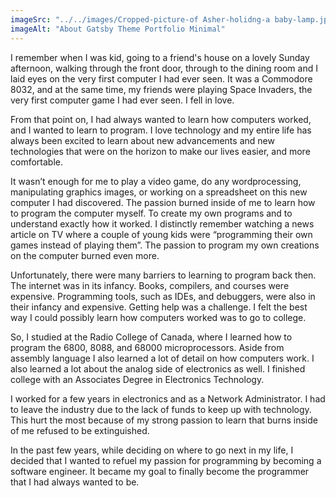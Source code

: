 ```yaml
---
imageSrc: "../../images/Cropped-picture-of Asher-holidng-a baby-lamp.jpg"
imageAlt: "About Gatsby Theme Portfolio Minimal"
---
```


I remember when I was kid, going to a friend's house on a lovely Sunday afternoon, walking through the front door, through to the dining room and I laid eyes on the very first computer I had ever seen.  It was a Commodore 8032, and at the same time, my friends were playing Space Invaders, the very first computer game I had ever seen. I fell in love.

From that point on, I had always wanted to learn how computers worked, and I wanted to learn to program.  I love technology and my entire life has always been excited to learn about new advancements and new technologies that were on the horizon to make our lives easier, and more comfortable.

It wasn’t enough for me to play a video game, do any wordprocessing, manipulating graphics images, or working on a spreadsheet on this new computer I had discovered.  The passion burned inside of me to learn how to program the computer myself.  To create my own programs and to understand exactly how it worked.  I distinctly remember watching a news article on TV where a couple of young kids were “programming their own games instead of playing them”.  The passion to program my own creations on the computer burned even more.  

Unfortunately, there were many barriers to learning to program back then.  The internet was in its infancy.  Books, compilers, and courses were expensive.   Programming tools, such as IDEs, and debuggers, were also in their infancy and expensive.  Getting help was a challenge.  I felt the best way I could possibly learn how computers worked was to go to college.

So, I studied at the Radio College of Canada, where I learned how to program the 6800, 8088, and 68000 microprocessors.  Aside from assembly language I also learned a lot of detail on how computers work.  I also learned a lot  about the analog side of electronics as well.  I finished college with an Associates Degree in Electronics Technology.

I worked for a few years in electronics and as a Network Administrator.  I had to leave the industry due to the lack of funds to keep up with technology.  This hurt the most because of my strong passion to learn that burns inside of me refused to be extinguished.

In the past few years, while deciding on where to go next in my life, I decided that I wanted to refuel my passion for programming by becoming a software engineer.  It became my goal to finally become the programmer that I had always wanted to be.
